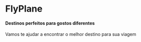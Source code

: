 # FlyPlane

#### Destinos perfeitos para gostos diferentes


Vamos te ajudar a encontrar o melhor destino para sua viagem
